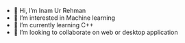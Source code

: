 - 👋 Hi, I’m Inam Ur Rehman
- 👀 I’m interested in Machine learning
- 🌱 I’m currently learning C++
- 💞️ I’m looking to collaborate on web or desktop application


<!---
IR101/IR101 is a ✨ special ✨ repository because its `README.md` (this file) appears on your GitHub profile.
You can click the Preview link to take a look at your changes.
--->
